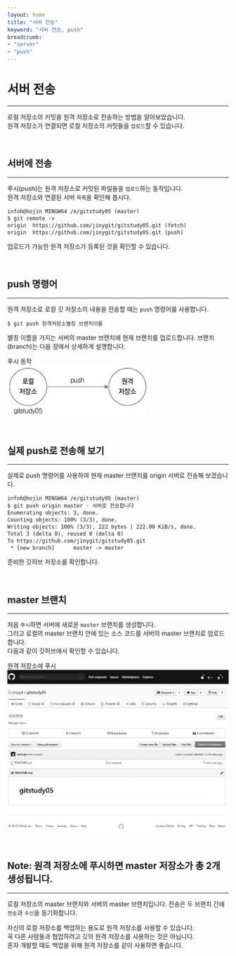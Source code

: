 ```yaml
---
layout: home
title: "서버 전송"
keyword: "서버 전송, push"
breadcrumb:
- "server"
- "push"
---
```


# 서버 전송
---
로컬 저장소의 커밋을 원격 저장소로 전송하는 방법을 알아보았습니다.  
원격 저장소가 연결되면 로컬 저장소의 커밋들을 `업로드`할 수 있습니다.  

<br>

## 서버에 전송
---
푸시(push)는 원격 저장소로 커밋된 파일들을 `업로드`하는 동작입니다.  
원격 저장소와 연결된 서버 `목록`을 확인해 봅시다.  

```
infoh@hojin MINGW64 /e/gitstudy05 (master)
$ git remote -v
origin  https://github.com/jinygit/gitstudy05.git (fetch)
origin  https://github.com/jinygit/gitstudy05.git (push)
```

업로드가 가능한 원격 저장소가 등록된 것을 확인할 수 있습니다.  

<br>

## push 명령어
---
원격 저장소로 로컬 깃 저장소의 내용을 전송할 때는 `push` 명령어를 사용합니다.  

```
$ git push 원격저장소별칭 브랜치이름
```
 
별칭 이름을 가지는 서버의 master 브랜치에 현재 브랜치를 업로드합니다. 브랜치(branch)는 다음 장에서 상세하게 설명합니다.  

푸시 동작  
![푸시 동작](./img/05-7.jpg)

<br>

## 실제 push로 전송해 보기
---
실제로 push 명령어를 사용하여 현재 master 브랜치를 origin 서버로 전송해 보겠습니다.  

```
infoh@hojin MINGW64 /e/gitstudy05 (master)
$ git push origin master ☜ 서버로 전송합니다
Enumerating objects: 3, done.
Counting objects: 100% (3/3), done.
Writing objects: 100% (3/3), 222 bytes | 222.00 KiB/s, done.
Total 3 (delta 0), reused 0 (delta 0)
To https://github.com/jinygit/gitstudy05.git
 * [new branch]      master -> master
```

준비한 깃허브 저장소를 확인합니다.  

<br>

## master 브랜치
---
처음 `푸시`하면 서버에 새로운 `master` 브랜치를 생성합니다.  
그리고 로컬의 master 브랜치 안에 있는 소스 코드를 서버의 master 브랜치로 업로드합니다.  
다음과 같이 깃허브에서 확인할 수 있습니다.  

원격 저장소에 푸시  
![원격 저장소에 푸시](./img/05-8.jpg)

<br>

## Note: 원격 저장소에 푸시하면 master 저장소가 총 2개 생성됩니다.
---
로컬 저장소의 master 브랜치와 서버의 master 브랜치입니다. 전송은 두 브랜치 간에 `전송`과 `수신`을 동기화합니다.  

자신의 로컬 저장소를 백업하는 용도로 원격 저장소를 사용할 수 있습니다.  
꼭 다른 사람들과 협업하려고 깃의 원격 저장소를 사용하는 것은 아닙니다.  
혼자 개발할 때도 백업을 위해 원격 저장소를 같이 사용하면 좋습니다.  

<br><br>